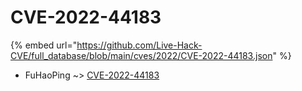 # CVE-2022-44183
{% embed url="https://github.com/Live-Hack-CVE/full_database/blob/main/cves/2022/CVE-2022-44183.json" %}

* FuHaoPing ~> [CVE-2022-44183](https://www.alice-snow.ru/2022/database/cve-2022-44183/cve-2022-44183-fuhaoping)